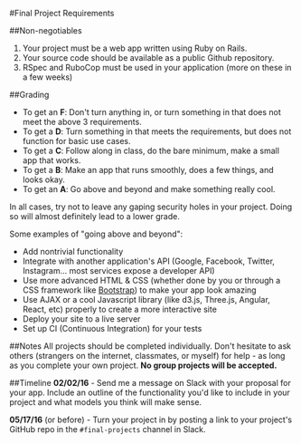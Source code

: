 #Final Project Requirements

##Non-negotiables
1. Your project must be a web app written using Ruby on Rails.
2. Your source code should be available as a public Github repository.
3. RSpec and RuboCop must be used in your application (more on these in a few weeks)

##Grading
- To get an **F**: Don't turn anything in, or turn something in that does not meet the above 3 requirements.
- To get a **D**: Turn something in that meets the requirements, but does not function for basic use cases.
- To get a **C**: Follow along in class, do the bare minimum, make a small app that works.
- To get a **B**: Make an app that runs smoothly, does a few things, and looks okay.
- To get an **A**: Go above and beyond and make something really cool.

In all cases, try not to leave any gaping security holes in your project. Doing so will almost definitely lead to a lower grade.

Some examples of "going above and beyond":
- Add nontrivial functionality
- Integrate with another application's API (Google, Facebook, Twitter, Instagram... most services expose a developer API)
- Use more advanced HTML & CSS (whether done by you or through a CSS framework like [Bootstrap](http://getbootstrap.com/)) to make your app look amazing
- Use AJAX or a cool Javascript library (like d3.js, Three.js, Angular, React, etc) properly to create a more interactive site
- Deploy your site to a live server 
- Set up CI (Continuous Integration) for your tests

##Notes
All projects should be completed individually. Don't hesitate to ask others (strangers on the internet, classmates, or myself) for help - as long as you complete your own project. **No group projects will be accepted.** 

##Timeline
**02/02/16** - Send me a message on Slack with your proposal for your app. Include an outline of the functionality you'd like to include in your project and what models you think will make sense.

**05/17/16** (or before) - Turn your project in by posting a link to your project's GitHub repo in the `#final-projects` channel in Slack.

